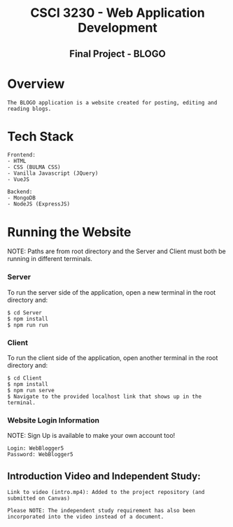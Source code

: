 <h1 align="center">CSCI 3230 - Web Application Development</h1> 
<h2 align="center"> Final Project - BLOGO </h2> 

# Overview 
```
The BLOGO application is a website created for posting, editing and reading blogs.
```

# Tech Stack
```
Frontend:
- HTML
- CSS (BULMA CSS)
- Vanilla Javascript (JQuery)
- VueJS

Backend:
- MongoDB
- NodeJS (ExpressJS)
```

# Running the Website
NOTE: Paths are from root directory and the Server and Client must both be running in different terminals.

### Server
To run the server side of the application, open a new terminal in the root directory and: 
```
$ cd Server
$ npm install
$ npm run run

```

### Client
To run the client side of the application, open another terminal in the root directory and:
```
$ cd Client
$ npm install
$ npm run serve
$ Navigate to the provided localhost link that shows up in the terminal.
```

### Website Login Information
NOTE: Sign Up is available to make your own account too!
```
Login: WebBlogger5
Password: WebBlogger5
```

## Introduction Video and Independent Study:
```
Link to video (intro.mp4): Added to the project repository (and submitted on Canvas)

Please NOTE: The independent study requirement has also been incorporated into the video instead of a document.
```



